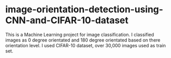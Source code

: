 # image-orientation-detection-using-CNN-and-CIFAR-10-dataset
This is a Machine Learning project for image classification. I classified images as 0 degree orientated and 180 degree orientated based on there orientation level.  I used CIFAR-10 dataset, over 30,000 images used as train set.
